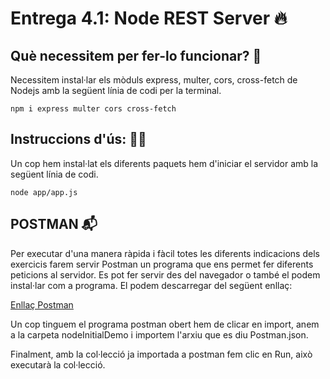 # Entrega 4.1: Node REST Server 🔥

## Què necessitem per fer-lo funcionar? 🧞

Necessitem instal·lar els mòduls express, multer, cors, cross-fetch de Nodejs amb la següent línia de codi per la terminal.

    npm i express multer cors cross-fetch

## Instruccions d'ús: 🧙‍♂️

Un cop hem instal·lat els diferents paquets hem d'iniciar el servidor amb la següent línia de codi.

    node app/app.js

## POSTMAN 📬

Per executar d'una manera ràpida i fàcil totes les diferents indicacions dels exercicis farem servir Postman un programa que ens permet fer diferents peticions al servidor. Es pot fer servir des del navegador o també el podem instal·lar com a programa.
El podem descarregar del següent enllaç:

[Enllaç Postman](https://www.postman.com/downloads/)


Un cop tinguem el programa postman obert hem de clicar en import, anem a la carpeta nodeInitialDemo i importem l'arxiu que es diu Postman.json.

Finalment, amb la col·lecció ja importada a postman fem clic en Run, això executarà la col·lecció.




